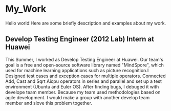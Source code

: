 # My_Work
Hello world!Here are some briefly description and examples about my work. 

## Develop Testing Engineer (2012 Lab) Intern at Huawei
This Summer, I worked as Develop Testing Engineer at Huawei. Our team's goal is a free and open-source software library named 
"MindSpore", which used for machine learning applications such as picture recognition.I Designed test cases and exception 
cases for multiple operators. Connected Add, Cast and Sqrt Aicpu operators in series and parallel and set up a test environment
(Ubuntu and Euler OS). After finding bugs, I debuged it with develope team member. Because my team used methodologies based on
agile development. I would make a group with another develop team member and slove this problem together.
